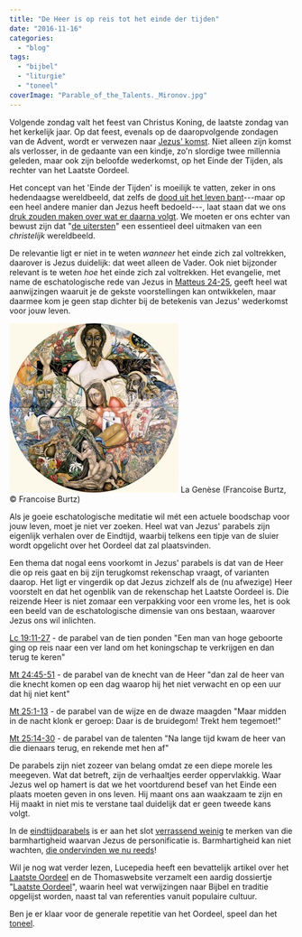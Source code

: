 ```yaml
---
title: "De Heer is op reis tot het einde der tijden"
date: "2016-11-16"
categories: 
  - "blog"
tags: 
  - "bijbel"
  - "liturgie"
  - "toneel"
coverImage: "Parable_of_the_Talents._Mironov.jpg"
---
```


Volgende zondag valt het feest van Christus Koning, de laatste zondag van het kerkelijk jaar. Op dat feest, evenals op de daaropvolgende zondagen van de Advent, wordt er verwezen naar [Jezus' komst](/blog/het-rijk-gods/). Niet alleen zijn komst als verlosser, in de gedaante van een kindje, zo'n slordige twee millennia geleden, maar ook zijn beloofde wederkomst, op het Einde der Tijden, als rechter van het Laatste Oordeel.

Het concept van het 'Einde der Tijden' is moeilijk te vatten, zeker in ons hedendaagse wereldbeeld, dat zelfs de [dood uit het leven bant](/blog/christelijke-doodsgedachte/)\---maar op een heel andere manier dan Jezus heeft bedoeld---, laat staan dat we ons [druk zouden maken over wat er daarna volgt](http://blog.adw.org/2016/11/love-of-the-world-fuels-the-fear-of-death/). We moeten er ons echter van bewust zijn dat "[de uitersten](http://prentencatechismus.org/uncategorized/de-vier-uitersten-in-het-algemeen-de-dood/)" een essentieel deel uitmaken van een _christelijk_ wereldbeeld.

De relevantie ligt er niet in te weten _wanneer_ het einde zich zal voltrekken, daarover is Jezus duidelijk: dat weet alleen de Vader. Ook niet bijzonder relevant is te weten _hoe_ het einde zich zal voltrekken. Het evangelie, met name de eschatologische rede van Jezus in [Matteus 24-25](https://rkbijbel.nl/kbs/#/bijbel/neovulgaat/willibrord1975/matteus/24), geeft heel wat aanwijzingen waaruit je de gekste voorstellingen kan ontwikkelen, maar daarmee kom je geen stap dichter bij de betekenis van Jezus' wederkomst voor jouw leven.

![La Genèse (Francoise Burtz, © Francoise Burtz)](images/La-Genèse-Francoise-Burtz-©-Francoise-Burtz-300x300.jpg) La Genèse (Francoise Burtz, © Francoise Burtz)

Als je goeie eschatologische meditatie wil mét een actuele boodschap voor jouw leven, moet je niet ver zoeken. Heel wat van Jezus' parabels zijn eigenlijk verhalen over de Eindtijd, waarbij telkens een tipje van de sluier wordt opgelicht over het Oordeel dat zal plaatsvinden.

Een thema dat nogal eens voorkomt in Jezus' parabels is dat van de Heer die op reis gaat en bij zijn terugkomst rekenschap vraagt, of varianten daarop. Het ligt er vingerdik op dat Jezus zichzelf als de (nu afwezige) Heer voorstelt en dat het ogenblik van de rekenschap het Laatste Oordeel is. Die reizende Heer is niet zomaar een verpakking voor een vrome les, het is ook een beeld van de eschatologische dimensie van ons bestaan, waarover Jezus ons wil inlichten.

[Lc 19:11-27](https://rkbijbel.nl/kbs/#/bijbel/neovulgaat/willibrord1975/lucas/19) - de parabel van de tien ponden "Een man van hoge geboorte ging op reis naar een ver land om het koningschap te verkrijgen en dan terug te keren"

[Mt 24:45-51](https://rkbijbel.nl/kbs/#/bijbel/neovulgaat/willibrord1975/matteus/24) - de parabel van de knecht van de Heer "dan zal de heer van die knecht komen op een dag waarop hij het niet verwacht en op een uur dat hij niet kent"

[Mt 25:1-13](https://rkbijbel.nl/kbs/#/bijbel/neovulgaat/willibrord1975/matteus/25) - de parabel van de wijze en de dwaze maagden "Maar midden in de nacht klonk er geroep: Daar is de bruidegom! Trekt hem tegemoet!"

[Mt 25:14-30](https://rkbijbel.nl/kbs/#/bijbel/neovulgaat/willibrord1975/matteus/25) - de parabel van de talenten "Na lange tijd kwam de heer van die dienaars terug, en rekende met hen af"

De parabels zijn niet zozeer van belang omdat ze een diepe morele les meegeven. Wat dat betreft, zijn de verhaaltjes eerder oppervlakkig. Waar Jezus wel op hamert is dat we het voortdurend besef van het Einde een plaats moeten geven in ons leven. Hij maant ons aan waakzaam te zijn en Hij maakt in niet mis te verstane taal duidelijk dat er geen tweede kans volgt.

In de [eindtijdparabels](https://www.rkdocumenten.nl/rkdocs/index.php?mi=600&doc=4939&id=0&highlight=) is er aan het slot [verrassend weinig](http://blog.adw.org/2016/11/meanest-thing-jesus-ever-said/) te merken van die barmhartigheid waarvan Jezus de personificatie is. Barmhartigheid kan niet wachten, [die ondervinden we nu reeds](https://www.rkdocumenten.nl/rkdocs/index.php?mi=600&doc=5220&id=0&highlight=)!

Wil je nog wat verder lezen, Lucepedia heeft een bevattelijk artikel over het [Laatste Oordeel](https://www.lucepedia.nl/dossieritem/laatste-oordeel/laatste-oordeel) en de Thomaswebsite verzamelt een aardig dossiertje "[Laatste Oordeel](https://www.kuleuven.be/thomas/page/laatste-oordeel/)", waarin heel wat verwijzingen naar Bijbel en traditie opgelijst worden, naast tal van referenties vanuit populaire cultuur.

Ben je er klaar voor de generale repetitie van het Oordeel, speel dan het [toneel](/portfolio/de-talenten/).


